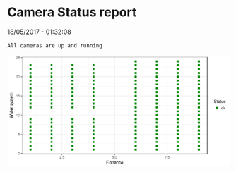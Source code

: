 Camera Status report
================
18/05/2017 - 01:32:08

    All cameras are up and running

![](camreport_files/figure-markdown_github/unnamed-chunk-2-1.png)
